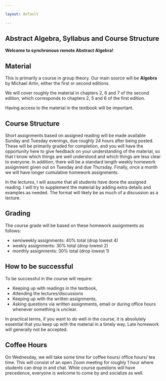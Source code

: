 ```yaml
---

layout: default

---
```



Abstract Algebra, Syllabus and Course Structure
---

**Welcome to synchronous remote Abstract Algebra!**


Material
---

This is primarily a course in group theory.
Our main source will be **Algebra** by Michael Artin, either the first or second editions.

We will cover roughly the material in chapters 2, 6 and 7 of the second edition, which corresponds to chapters 2, 5 and 6 of the first edition.

Having access to the material in the textbook will be important.


Course Structure
---

Short assignments based on assigned reading will be made available Sunday and Tuesday evenings, due roughly 24 hours after being posted. These will be primarily graded for completion, and you will have the opportunity here to give feedback on your understanding of the material, so that I know which things are well understood and which things are less clear to everyone. In addition, there will be a standard length weekly homework assignment given out on Tuesday and due Thursday. Finally, once a month we will have longer cumulative homework assignments.

In the lectures, I will assume that all students have done the assigned reading. I will try to supplement the material by adding extra details and examples as needed. The format will likely be as much of a discussion as a lecture.

Grading
---

The course grade will be based on these homework assignments as follows:

- semiweekly assignments: 40% total (drop lowest 4)
- weekly assignments: 30% total (drop lowest 2)
- monthly assignments: 30% total (drop lowest 1)

How to be successful
---

To be successful in the course will require:

- Keeping up with readings in the textbook,
- Attending the lectures/discussions
- Keeping up with the written assignments,
- Asking questions via written assignments, email or during office hours whenever something is unclear.

In practical terms, if you want to do well in the course, it is absolutely essential that you keep up with the material in a timely way. Late homework will generally not be accepted.

Coffee Hours
---

On Wednesday, we will take some time for coffee hours/ office hours/ tea time. This will consist of an open Zoom meeting for roughly 1 hour where students can drop in and chat. While course questions will have precedence, everyone is welcome to come by and socialize as well.


